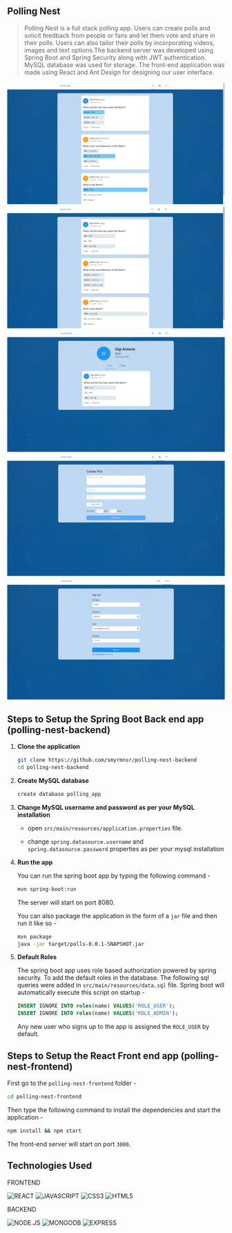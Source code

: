 ## Polling Nest

> Polling Nest is a full stack polling app. Users can create polls and solicit feedback from people or fans and let them vote and share in their polls. Users can also tailor their polls by incorporating videos, images and text options.The backend server was developed using Spring Boot and Spring Security along with JWT authentication. MySQL database was used for storage. The front-end application was made using React and Ant Design for designing our user interface.

![Polling Nest 1](https://github.com/smyrmnsr/polling-nest-frontend/blob/master/polling-nest.png)
![Polling Nest 2](https://github.com/smyrmnsr/polling-nest-frontend/blob/master/polling-nest1.png)
![Polling Nest 3](https://github.com/smyrmnsr/polling-nest-frontend/blob/master/polling-nest2.png)
![Polling Nest 4](https://github.com/smyrmnsr/polling-nest-frontend/blob/master/polling-nest3.png)
![Polling Nest 5](https://github.com/smyrmnsr/polling-nest-frontend/blob/master/polling-nest4.png)

## Steps to Setup the Spring Boot Back end app (polling-nest-backend)

1. **Clone the application**

   ```bash
   git clone https://github.com/smyrmnsr/polling-nest-backend
   cd polling-nest-backend
   ```

2. **Create MySQL database**

   ```bash
   create database polling_app
   ```

3. **Change MySQL username and password as per your MySQL installation**

   - open `src/main/resources/application.properties` file.

   - change `spring.datasource.username` and `spring.datasource.password` properties as per your mysql installation

4. **Run the app**

   You can run the spring boot app by typing the following command -

   ```bash
   mvn spring-boot:run
   ```

   The server will start on port 8080.

   You can also package the application in the form of a `jar` file and then run it like so -

   ```bash
   mvn package
   java -jar target/polls-0.0.1-SNAPSHOT.jar
   ```

5. **Default Roles**

   The spring boot app uses role based authorization powered by spring security. To add the default roles in the database. The following sql queries were added in `src/main/resources/data.sql` file. Spring boot will automatically execute this script on startup -

   ```sql
   INSERT IGNORE INTO roles(name) VALUES('ROLE_USER');
   INSERT IGNORE INTO roles(name) VALUES('ROLE_ADMIN');
   ```

   Any new user who signs up to the app is assigned the `ROLE_USER` by default.

## Steps to Setup the React Front end app (polling-nest-frontend)

First go to the `polling-nest-frontend` folder -

```bash
cd polling-nest-frontend
```

Then type the following command to install the dependencies and start the application -

```bash
npm install && npm start
```

The front-end server will start on port `3000`.

## Technologies Used

FRONTEND

![REACT](https://img.shields.io/badge/REACT-black?style=flat&logo=react&logoColor=cyan)
![JAVASCRIPT](https://img.shields.io/badge/-JAVASCRIPT-black?style=flat&logo=javascript)
![CSS3](https://img.shields.io/badge/-CSS3-black?style=flat&logo=css3)
![HTML5](https://img.shields.io/badge/-HTML5-black?style=flat&logo=html5&logoColor=red)

BACKEND

![NODE.JS](https://img.shields.io/badge/NODE.JS-black?style=flat&logo=node-dot-js&logoColor=green)
![MONGODB](https://img.shields.io/badge/MONGODB-black?style=flat&logo=mongodb&logoColor=green)
![EXPRESS](https://img.shields.io/badge/EXPRESS-black?style=flat&logo=express&logoColor=yellow)
